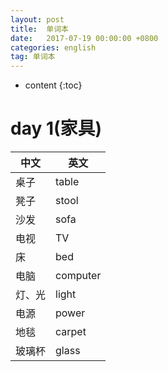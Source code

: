 ```yaml
---
layout: post
title:  单词本
date:   2017-07-19 00:00:00 +0800
categories: english
tag: 单词本
---
```


* content
{:toc}


day 1(家具)
===
中文 | 英文 
-- | -- 
桌子 | table 
凳子 | stool 
沙发 | sofa 
电视 | TV 
床 | bed 
电脑 | computer 
灯、光 | light 
电源 | power 
地毯 | carpet 
玻璃杯 | glass 


